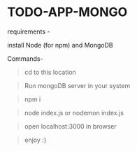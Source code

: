 # TODO-APP-MONGO

requirements -

install Node (for npm) and MongoDB


Commands-

> cd to this location 

>Run mongoDB server in your system 

> npm i 

> node index.js or nodemon index.js

> open localhost:3000 in browser 

> enjoy :}
